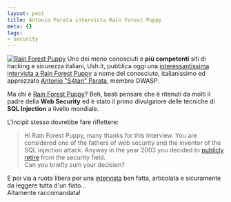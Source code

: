 ```yaml
--- 
layout: post
title: Antonio Parata intervista Rain Forest Puppy
meta: {}
tags: 
- security
---
```

[![Rain Forest Puppy](http://www.lastknight.com/download/20070503_rainforest.thumbnail.jpg)](http://www.lastknight.com/download/20070503_rainforest.jpg)
Uno dei meno conosciuti e **più competenti** siti di hacking e sicurezza italiani, Ush.it, pubblica oggi una [interessantissima intervista a Rain Forest Puppy](http://www.ush.it/2007/05/01/interview-with-rain-forest-puppy/) a nome del conosciuto, italianissimo ed apprezzato [Antonio "S4tan" Parata](http://www.isacaroma.it/html/newsletter/node/282), membro OWASP.  
  
Ma chi è [Rain Forest Puppy](http://www.wiretrip.net/rfp/)? Beh, basti pensare che è ritenuti da molti il padre della **Web Security** ed è stato il primo divulgatore delle tecniche di **SQL Injection** a livello mondiale.  
  
L'incipit stesso dovrebbe fare riflettere:  
> Hi Rain Forest Puppy, many thanks for this interview. You are considered one of the fathers of web security and the inventor of the SQL injection attack. Anyway in the year 2003 you decided to [publicly retire](http://www.wiretrip.net/rfp/txt/evolution.txt) from the security field.  
> Can you briefly sum your decision?  
  
E poi via a ruota libera per una [intervista](http://www.ush.it/2007/05/01/interview-with-rain-forest-puppy/) ben fatta, articolata e sicuramente da leggere tutta d'un fiato...  
Altamente raccomandata!  
 
